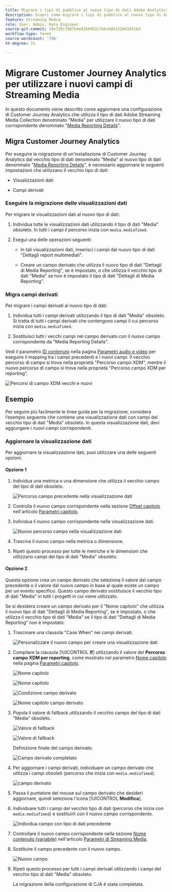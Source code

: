 ```yaml
---
title: Migrare i tipi di pubblico al nuovo tipo di dati Adobe Analytics for Streaming Media
description: Scopri come migrare i tipi di pubblico al nuovo tipo di dati Adobe Analytics for Streaming Media
feature: Streaming Media
role: User, Admin, Data Engineer
source-git-commit: 19e729c7d87b4e81b6952c7ebcb8b122043d516d
workflow-type: tm+mt
source-wordcount: '756'
ht-degree: 1%

---
```


# Migrare Customer Journey Analytics per utilizzare i nuovi campi di Streaming Media

In questo documento viene descritto come aggiornare una configurazione di Customer Journey Analytics che utilizza il tipo di dati Adobe Streaming Media Collection denominato &quot;Media&quot; per utilizzare il nuovo tipo di dati corrispondente denominato &quot;[Media Reporting Details](https://experienceleague.adobe.com/it/docs/experience-platform/xdm/data-types/media-reporting-details)&quot;.

## Migra Customer Journey Analytics

Per eseguire la migrazione di un&#39;installazione di Customer Journey Analytics dal vecchio tipo di dati denominato &quot;Media&quot; al nuovo tipo di dati denominato &quot;[Media Reporting Details](https://experienceleague.adobe.com/it/docs/experience-platform/xdm/data-types/media-reporting-details)&quot;, è necessario aggiornare le seguenti impostazioni che utilizzano il vecchio tipo di dati:

* Visualizzazioni dati

* Campi derivati

### Eseguire la migrazione delle visualizzazioni dati

Per migrare le visualizzazioni dati al nuovo tipo di dati:

1. Individua tutte le visualizzazioni dati utilizzando il tipo di dati &quot;Media&quot; obsoleto. In tutti i campi il percorso inizia con `media.mediaTimed`.

1. Esegui una delle operazioni seguenti:

   * In tali visualizzazioni dati, inserisci i campi dal nuovo tipo di dati &quot;Dettagli report multimediali&quot;.

   * Creare un campo derivato che utilizza il nuovo tipo di dati &quot;Dettagli di Media Reporting&quot;, se è impostato, o che utilizza il vecchio tipo di dati &quot;Media&quot; se non è impostato il tipo di dati &quot;Dettagli di Media Reporting&quot;.

### Migra campi derivati

Per migrare i campi derivati al nuovo tipo di dati:

1. Individua tutti i campi derivati utilizzando il tipo di dati &quot;Media&quot; obsoleto. Si tratta di tutti i campi derivati che contengono campi il cui percorso inizia con `media.mediaTimed`.

1. Sostituisci tutti i vecchi campi nel campo derivato con il nuovo campo corrispondente da &quot;Media Reporting Details&quot;.

Vedi il parametro [ID contenuto](https://experienceleague.adobe.com/it/docs/media-analytics/using/implementation/variables/audio-video-parameters#content-id) nella pagina [Parametri audio e video](https://experienceleague.adobe.com/it/docs/media-analytics/using/implementation/variables/audio-video-parameters) per eseguire il mapping tra i campi precedenti e i nuovi campi. Il vecchio percorso di campo si trova nella proprietà &quot;Percorso campo XDM&quot;, mentre il nuovo percorso di campo si trova nella proprietà &quot;Percorso campo XDM per reporting&quot;.

![Percorsi di campo XDM vecchi e nuovi](assets/field-paths-updated.jpeg)

## Esempio

Per seguire più facilmente le linee guida per la migrazione, considera l’esempio seguente che contiene una visualizzazione dati con campi del vecchio tipo di dati &quot;Media&quot; obsoleto. In questa visualizzazione dati, devi aggiungere i nuovi campi corrispondenti.

### Aggiornare la visualizzazione dati

Per aggiornare la visualizzazione dati, puoi utilizzare una delle seguenti opzioni:

#### Opzione 1

1. Individua una metrica o una dimensione che utilizza il vecchio campo del tipo di dati obsoleto.

   ![Percorso campo precedente nella visualizzazione dati](assets/old-field-data-view.jpeg)

1. Controlla il nuovo campo corrispondente nella sezione [Offset capitolo](https://experienceleague.adobe.com/it/docs/media-analytics/using/implementation/variables/chapter-parameters#chapter-offset) nell&#39;articolo [Parametri capitolo](https://experienceleague.adobe.com/it/docs/media-analytics/using/implementation/variables/chapter-parameters).

1. Individua il nuovo campo corrispondente nella visualizzazione dati.

   ![Nuovo percorso campo nella visualizzazione dati](assets/new-field-data-view.jpeg)

1. Trascina il nuovo campo nella metrica o dimensione.

1. Ripeti questo processo per tutte le metriche e le dimensioni che utilizzano campi del tipo di dati &quot;Media&quot; obsoleto.

#### Opzione 2

Questa opzione crea un campo derivato che seleziona il valore dal campo precedente o il valore dal nuovo campo in base al quale esiste un campo per un evento specifico. Questo campo derivato sostituisce il vecchio tipo di dati &quot;Media&quot; in tutti i progetti in cui viene utilizzato.

Se si desidera creare un campo derivato per il &quot;Nome capitolo&quot; che utilizza il nuovo tipo di dati &quot;Dettagli di Media Reporting&quot;, se è impostato, o che utilizza il vecchio tipo di dati &quot;Media&quot; se il tipo di dati &quot;Dettagli di Media Reporting&quot; non è impostato:

1. Trascinare una clausola &quot;Case When&quot; nei campi derivati.

   ![Personalizzare il nuovo campo per creare una visualizzazione dati](assets/create-derived-field2.jpeg)

1. Compilare la clausola [!UICONTROL **If**] utilizzando il valore del **Percorso campo XDM per reporting**, come mostrato nel parametro [Nome capitolo](https://experienceleague.adobe.com/it/docs/media-analytics/using/implementation/variables/chapter-parameters#chapter-name) nella pagina [Parametri capitolo](https://experienceleague.adobe.com/it/docs/media-analytics/using/implementation/variables/chapter-parameters).

   ![Nome capitolo](assets/chapter-name.jpeg)

   ![Nome capitolo](assets/chapter-name2.jpeg)

   ![Condizione campo derivato](assets/derived-field-condition.jpeg)

   ![Nome capitolo campo derivato](assets/derived-field-chapter-name.jpeg)

1. Popola il valore di fallback utilizzando il vecchio campo del tipo di dati &quot;Media&quot; obsoleto.

   ![Valore di fallback](assets/fallback-value.jpeg)

   ![Valore di fallback](assets/fallback-value2.jpeg)

   Definizione finale del campo derivato.

   ![Campo derivato completato](assets/derived-field-complete.jpeg)

1. Per aggiornare i campi derivati, individuare un campo derivato che utilizza i campi obsoleti (percorso che inizia con `media.mediaTimed`).

   ![campo derivato](assets/old-derived-field.jpeg)

1. Passa il puntatore del mouse sul campo derivato che desideri aggiornare, quindi seleziona l&#39;icona [!UICONTROL **Modifica**].

1. Individuare tutti i campi del vecchio tipo di dati (percorso che inizia con `media.mediaTimed`) e sostituirli con il nuovo campo corrispondente.

   ![Individua campo con tipo di dati precedente](assets/locate-fields-with-old-datatype.jpeg)

1. Controllare il nuovo campo corrispondente nella sezione [Nome contenuto (variabile)](https://experienceleague.adobe.com/it/docs/media-analytics/using/implementation/variables/audio-video-parameters#content-name-variable) nell&#39;articolo [Parametri di Streaming Media](https://experienceleague.adobe.com/it/docs/media-analytics/using/implementation/variables/audio-video-parameters#content-name-variable).

1. Sostituire il campo precedente con il nuovo campo.

   ![Nuovo campo](assets/derived-field-new.jpeg)

1. Ripeti questo processo per tutti i campi derivati utilizzando i campi del vecchio tipo di dati &quot;Media&quot; obsoleto.

   La migrazione della configurazione di CJA è stata completata.

